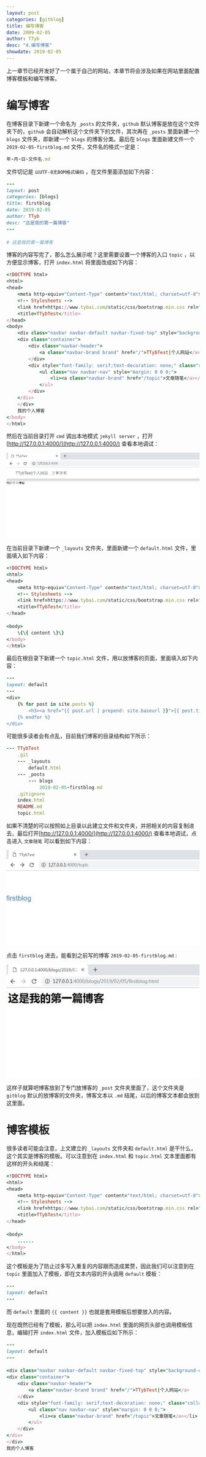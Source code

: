```yaml
---
layout: post
categories: [gitblog]
title: 编写博客
date: 2009-02-05
author: TTyb
desc: "4.编写博客"
showdate: 2019-02-05
---
```


上一章节已经开发好了一个属于自己的网站，本章节将会涉及如果在网站里面配置博客模板和编写博客。

# 编写博客

在博客目录下新建一个命名为 `_posts` 的文件夹，`github` 默认博客是放在这个文件夹下的，`github` 会自动解析这个文件夹下的文件，其次再在 `_posts` 里面新建一个 `blogs` 文件夹，即新建一个 `blogs` 的博客分类。最后在 `blogs` 里面新建文件一个 `2019-02-05-firstblog.md` 文件，文件名的格式一定是：

~~~ruby
年-月-日-文件名.md
~~~

文件切记是 `以UTF-8无BOM格式编码` ，在文件里面添加如下内容：

~~~ruby
---
layout: post
categories: [blogs]
title: firstblog
date: 2019-02-05
author: TTyb
desc: "这是我的第一篇博客"
---

# 这是我的第一篇博客
~~~

博客的内容写完了，那么怎么展示呢？这里需要设置一个博客的入口 `topic` ，以方便显示博客，打开 `index.html` 将里面改成如下内容：

~~~ruby
<!DOCTYPE html>
<html>
<head>
	<meta http-equiv="Content-Type" content="text/html; charset=utf-8">
    <!-- Stylesheets -->
    <link href=https://www.tybai.com/static/css/bootstrap.min.css rel="stylesheet"/>
    <title>TTybTest</title>
</head>
<body>
	<div class="navbar navbar-default navbar-fixed-top" style="background-color:rgba(255, 255, 255, 0.75);box-shadow:0 10px 10px 0 rgba(0, 0, 0, 0.15)">
    <div class="container">
        <div class="navbar-header">
            <a class="navbar-brand brand" href="/">TTybTest|个人网站</a>
        </div>
        <div style="font-family: serif;text-decoration: none;" class="collapse navbar-collapse navbar-responsive-collapse" id = "target-menu">
			<ul class="nav navbar-nav" style="margin: 0 0 0;">
				<li><a class="navbar-brand" href="/topic">文章随笔</a></li>			
			</ul>
        </div>
    </div>
	</div>
	我的个人博客
</body>
</html>
~~~

然后在当前目录打开 `cmd` 调出本地模式 `jekyll server` ，打开[http://127.0.0.1:4000/](http://127.0.0.1:4000/) 查看本地调试：

<p style="text-align:center"><img src="/img/gitblog4/20190205115922.jpg" class="img-responsive" style="display: block; margin-right: auto; margin-left: auto;"></p>

在当前目录下新建一个 `_layouts` 文件夹，里面新建一个 `default.html` 文件，里面填入如下内容：

~~~ruby
<!DOCTYPE html>
<html>
<head>
	<meta http-equiv="Content-Type" content="text/html; charset=utf-8">
    <!-- Stylesheets -->
    <link href=https://www.tybai.com/static/css/bootstrap.min.css rel="stylesheet"/>
    <title>TTybTest</title>
</head>

<body>
    \{\{ content \}\}
</body>
</html>
~~~

最后在根目录下新建一个 `topic.html` 文件，用以放博客的页面，里面填入如下内容：

~~~ruby
---
layout: default
---
<div>
	{% for post in site.posts %}
		<h3><a href="{{ post.url | prepend: site.baseurl }}">{{ post.title }}</a></h3>
	{% endfor %}
</div>
~~~

可能很多读者会有点乱，目前我们博客的目录结构如下所示：

~~~ruby
--- TTybTest
    .git
    --- _layouts
        default.html
	--- _posts
	    --- blogs
		    2019-02-05-firstblog.md
	.gitignore
	index.html
	README.md
	topic.html
~~~

如果不清楚的可以按照如上目录以此建立文件和文件夹，并把相关的内容复制进去，最后打开[http://127.0.0.1:4000/](http://127.0.0.1:4000/) 查看本地调试，点击进入 `文章随笔` 可以看到如下内容：

<p style="text-align:center"><img src="/img/gitblog4/20190205124148.jpg" class="img-responsive" style="display: block; margin-right: auto; margin-left: auto;"></p>

点击 `firstblog` 进去，能看到之前写的博客 `2019-02-05-firstblog.md` :

<p style="text-align:center"><img src="/img/gitblog4/20190205124349.jpg" class="img-responsive" style="display: block; margin-right: auto; margin-left: auto;"></p>

这样子就算吧博客放到了专门放博客的 `_post` 文件夹里面了，这个文件夹是 `gitblog` 默认的放博客的文件夹，博客文本以 `.md` 结尾，以后的博客文本都会放到这里面。

# 博客模板

很多读者可能会注意，上文建立的 `_layouts` 文件夹和 `default.html` 是干什么，这个其实是博客的模板。可以注意到在 `index.html` 和 `topic.html` 文本里面都有这样的开头和结尾：

~~~ruby
<!DOCTYPE html>
<html>
<head>
	<meta http-equiv="Content-Type" content="text/html; charset=utf-8">
    <!-- Stylesheets -->
    <link href=https://www.tybai.com/static/css/bootstrap.min.css rel="stylesheet"/>
    <title>TTybTest</title>
</head>

<body>
    ......
</body>
</html>
~~~

这个模板是为了防止过多写入重复的内容跟而造成累赘，因此我们可以注意到在 `topic` 里面加入了模板，即在文本内容的开头调用 `default` 模板：

~~~ruby
---
layout: default
---
~~~

而 `default` 里面的 `{{ content }}` 也就是套用模板后想要放入的内容。

现在既然已经有了模板，那么可以把 `index.html` 里面的网页头部也调用模板信息，编辑打开 `index.html` 文件，加入模板后如下所示：

~~~ruby
---
layout: default
---

<div class="navbar navbar-default navbar-fixed-top" style="background-color:rgba(255, 255, 255, 0.75);box-shadow:0 10px 10px 0 rgba(0, 0, 0, 0.15)">
<div class="container">
	<div class="navbar-header">
		<a class="navbar-brand brand" href="/">TTybTest|个人网站</a>
	</div>
	<div style="font-family: serif;text-decoration: none;" class="collapse navbar-collapse navbar-responsive-collapse" id = "target-menu">
		<ul class="nav navbar-nav" style="margin: 0 0 0;">
			<li><a class="navbar-brand" href="/topic">文章随笔</a></li>			
		</ul>
	</div>
</div>
</div>
我的个人博客
~~~







